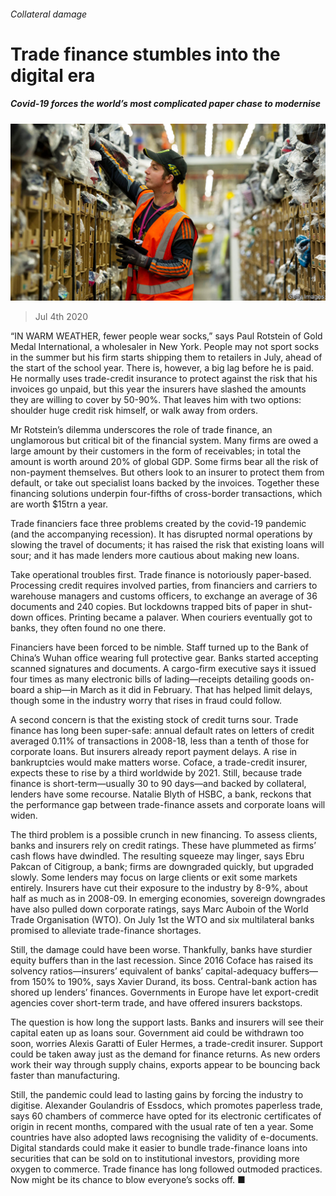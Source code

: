 ###### Collateral damage

# Trade finance stumbles into the digital era 

##### Covid-19 forces the world’s most complicated paper chase to modernise 

![image](images/20200704_FNP001_0.jpg) 

> Jul 4th 2020 

“IN WARM WEATHER, fewer people wear socks,” says Paul Rotstein of Gold Medal International, a wholesaler in New York. People may not sport socks in the summer but his firm starts shipping them to retailers in July, ahead of the start of the school year. There is, however, a big lag before he is paid. He normally uses trade-credit insurance to protect against the risk that his invoices go unpaid, but this year the insurers have slashed the amounts they are willing to cover by 50-90%. That leaves him with two options: shoulder huge credit risk himself, or walk away from orders.

Mr Rotstein’s dilemma underscores the role of trade finance, an unglamorous but critical bit of the financial system. Many firms are owed a large amount by their customers in the form of receivables; in total the amount is worth around 20% of global GDP. Some firms bear all the risk of non-payment themselves. But others look to an insurer to protect them from default, or take out specialist loans backed by the invoices. Together these financing solutions underpin four-fifths of cross-border transactions, which are worth $15trn a year.


Trade financiers face three problems created by the covid-19 pandemic (and the accompanying recession). It has disrupted normal operations by slowing the travel of documents; it has raised the risk that existing loans will sour; and it has made lenders more cautious about making new loans.

Take operational troubles first. Trade finance is notoriously paper-based. Processing credit requires involved parties, from financiers and carriers to warehouse managers and customs officers, to exchange an average of 36 documents and 240 copies. But lockdowns trapped bits of paper in shut-down offices. Printing became a palaver. When couriers eventually got to banks, they often found no one there.

Financiers have been forced to be nimble. Staff turned up to the Bank of China’s Wuhan office wearing full protective gear. Banks started accepting scanned signatures and documents. A cargo-firm executive says it issued four times as many electronic bills of lading—receipts detailing goods on-board a ship—in March as it did in February. That has helped limit delays, though some in the industry worry that rises in fraud could follow.

A second concern is that the existing stock of credit turns sour. Trade finance has long been super-safe: annual default rates on letters of credit averaged 0.11% of transactions in 2008-18, less than a tenth of those for corporate loans. But insurers already report payment delays. A rise in bankruptcies would make matters worse. Coface, a trade-credit insurer, expects these to rise by a third worldwide by 2021. Still, because trade finance is short-term—usually 30 to 90 days—and backed by collateral, lenders have some recourse. Natalie Blyth of HSBC, a bank, reckons that the performance gap between trade-finance assets and corporate loans will widen.

The third problem is a possible crunch in new financing. To assess clients, banks and insurers rely on credit ratings. These have plummeted as firms’ cash flows have dwindled. The resulting squeeze may linger, says Ebru Pakcan of Citigroup, a bank; firms are downgraded quickly, but upgraded slowly. Some lenders may focus on large clients or exit some markets entirely. Insurers have cut their exposure to the industry by 8-9%, about half as much as in 2008-09. In emerging economies, sovereign downgrades have also pulled down corporate ratings, says Marc Auboin of the World Trade Organisation (WTO). On July 1st the WTO and six multilateral banks promised to alleviate trade-finance shortages.

Still, the damage could have been worse. Thankfully, banks have sturdier equity buffers than in the last recession. Since 2016 Coface has raised its solvency ratios—insurers’ equivalent of banks’ capital-adequacy buffers—from 150% to 190%, says Xavier Durand, its boss. Central-bank action has shored up lenders’ finances. Governments in Europe have let export-credit agencies cover short-term trade, and have offered insurers backstops.

The question is how long the support lasts. Banks and insurers will see their capital eaten up as loans sour. Government aid could be withdrawn too soon, worries Alexis Garatti of Euler Hermes, a trade-credit insurer. Support could be taken away just as the demand for finance returns. As new orders work their way through supply chains, exports appear to be bouncing back faster than manufacturing.

Still, the pandemic could lead to lasting gains by forcing the industry to digitise. Alexander Goulandris of Essdocs, which promotes paperless trade, says 60 chambers of commerce have opted for its electronic certificates of origin in recent months, compared with the usual rate of ten a year. Some countries have also adopted laws recognising the validity of e-documents. Digital standards could make it easier to bundle trade-finance loans into securities that can be sold on to institutional investors, providing more oxygen to commerce. Trade finance has long followed outmoded practices. Now might be its chance to blow everyone’s socks off. ■

